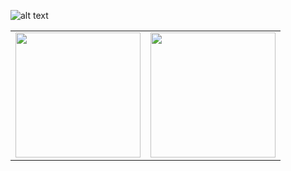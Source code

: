 ![alt text](https://cdn.discordapp.com/attachments/1191940685281108121/1201059040239820891/Screenshot_2024-01-27_235909-removebg-preview.png?ex=65c87065&is=65b5fb65&hm=791dd30821508ceea7e8c45ea364d2a074cd0b0d93fc78c7c468bf652fbfce45&)
<table align="center">
 <tr>
    <td><a href="https://github.com/anuraghazra/github-readme-stats"><img height=200 src="https://github-readme-stats.vercel.app/api?username=0xB1RDY&theme=cobalt" /></a></td>
    <td><a href="https://github.com/anuraghazra/convoychat"><img height=200 src="https://github-readme-stats.vercel.app/api/top-langs?username=0xB1RDY&layout=compact&langs_count=8&card_width=320&theme=cobalt" /></a></td>
 </tr>
</table>
